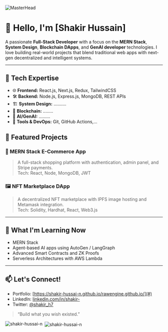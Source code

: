 ![MasterHead](https://www.digitaladlectio.com/wp-content/uploads/2020/04/New-PNC-Animated-Banners.gif)

# 👋 Hello, I'm [Shakir Hussain]

A passionate **Full-Stack Developer** with a focus on the **MERN Stack**, **System Design**, **Blockchain DApps**, and **GenAI developer** technologies.  I love building real-world projects that blend traditional web apps with next-gen decentralized and intelligent systems.

---

## 🚀 Tech Expertise

- 🌐 **Frontend:** React.js, Next.js, Redux, TailwindCSS
- 🛠️ **Backend:** Node.js, Express.js, MongoDB, REST APIs
- 🏗️ **System Design:** ..........
- 🔗 **Blockchain:** ........
- 🤖 **AI/GenAI:** .........
- 🧰 **Tools & DevOps:** Git, GitHub Actions,...




## 🌟 Featured Projects

### 🛒 MERN Stack E-Commerce App
> A full-stack shopping platform with authentication, admin panel, and Stripe payments.  
Tech: React, Node, MongoDB, JWT

### 🖼️ NFT Marketplace DApp
> A decentralized NFT marketplace with IPFS image hosting and Metamask integration.  
Tech: Solidity, Hardhat, React, Web3.js

---

## 🧠 What I'm Learning Now
- MERN Stack
- Agent-based AI apps using AutoGen / LangGraph  
- Advanced Smart Contracts and ZK Proofs  
- Serverless Architectures with AWS Lambda

---

## 📫 Let's Connect!
- Portfolio: [https://shakir-hussai-n.github.io/rawengine.github.io/](#)
- LinkedIn: [linkedin.com/in/shakir-](#)
- Twitter: [@shakir_h7](#)

> “Build what you wish existed.”

<p><img align="left" src="https://github-readme-stats.vercel.app/api/top-langs?username=shakir-hussai-n&show_icons=true&locale=en&layout=compact" alt="shakir-hussai-n" /></p>
<p>&nbsp;<img align="center" src="https://github-readme-stats.vercel.app/api?username=shakir-hussai-n&show_icons=true&locale=en" alt="shakir-hussai-n" /></p>


